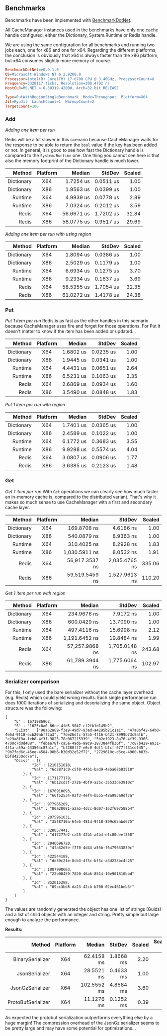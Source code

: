 
## Benchmarks

Benchmarks have been implemented with [BenchmarkDotNet](https://github.com/PerfDotNet/BenchmarkDotNet).

All CacheManager instances used in the benchmarks have only one cache handle configured, either the Dictionary, System.Runtime or Redis handle.

We are using the same configuration for all benchmarks and running two jobs each, one for x86 and one for x64. Regarding the different platforms, the conclusion is obviously that x64 is always faster than the x86 platform, but x64 consumes slightly more memory of course.

```ini
BenchmarkDotNet=v0.9.1.0
OS=Microsoft Windows NT 6.2.9200.0
Processor=Intel(R) Core(TM) i7-6700 CPU @ 3.40GHz, ProcessorCount=8
Frequency=3328117 ticks, Resolution=300.4702 ns
HostCLR=MS.NET 4.0.30319.42000, Arch=32-bit RELEASE

Type=PutWithRegionSingleBenchmark  Mode=Throughput  Platform=X64  
Jit=RyuJit  LaunchCount=1  WarmupCount=2  
TargetCount=100  
```

### Add 
*Adding one item per run*

Redis will be a lot slower in this scenario because CacheManager waits for the response to be able to return the `bool` value if the key has been added or not.
In general, it is good to see how fast the Dictionary handle is compared to the `System.Runtime` one. One thing you cannot see here is that also the memory footprint of the Dictionary handle is much lower.

Method |  Platform |  Median |    StdDev | Scaled |
-----------: |:-----------: |-----------: |----------: |-------: |
Dictionary |      X64 |  1.7254 us | 0.0511 us |   1.00 |
Dictionary |      X86 |  1.9563 us | 0.0399 us |   1.00 |
Runtime |      X64 |  4.9839 us | 0.0778 us |   2.89 |
Runtime |      X86 |  7.0324 us | 0.2012 us |   3.59 |
Redis |      X64 | 56.6671 us | 1.7202 us |  32.84 |
Redis |      X86 | 58.0775 us | 0.9517 us |  29.69 |      

*Adding one item per run with using region*

Method |  Platform |  Median |    StdDev | Scaled |
-----------: |:-----------: |-----------: |----------: |-------: |
Dictionary |      X64 |  1.8094 us | 0.0386 us |   1.00 |
Dictionary |      X86 |  2.5029 us | 0.1179 us |   1.00 |
Runtime |      X64 |  6.6934 us | 0.1275 us |   3.70 |
Runtime |      X86 |  9.2334 us | 0.1637 us |   3.69 |
Redis |      X64 | 58.5355 us | 1.7054 us |  32.35 |
Redis |      X86 | 61.0272 us | 1.4178 us |  24.38 |      

### Put
*Put 1 item per run*
Redis is as fast as the other handles in this scenario because CacheManager uses fire and forget for those operations. For Put it doesn't matter to know if the item has been added or updated...

Method |  Platform |  Median |    StdDev | Scaled |
-----------: |:-----------: |-----------: |----------: |-------: |
Dictionary |      X64 | 1.6802 us | 0.0235 us |   1.00 |
Dictionary |      X86 | 1.9445 us | 0.0341 us |   1.00 |
Runtime |      X64 | 4.4431 us | 0.0651 us |   2.64 |
Runtime |      X86 | 6.5231 us | 0.1063 us |   3.35 |
Redis |      X64 | 2.6869 us | 0.0934 us |   1.60 |
Redis |      X86 | 3.5490 us | 0.0848 us |   1.83 |
      
*Put 1 item per run with region*

Method |  Platform |  Median |    StdDev | Scaled |
-----------: |:-----------: |-----------: |----------: |-------: |
Dictionary |      X64 | 1.7401 us | 0.0365 us |   1.00 |
Dictionary |      X86 | 2.4589 us | 0.1022 us |   1.00 |
Runtime |      X64 | 6.1772 us | 0.3683 us |   3.55 |
Runtime |      X86 | 9.9298 us | 0.5574 us |   4.04 |
Redis |      X64 | 3.0807 us | 0.0906 us |   1.77 |
Redis |      X86 | 3.6385 us | 0.2123 us |   1.48 |

### Get
*Get 1 item per run*
With `Get` operations we can clearly see how much faster an in-memory cache is, compared to the distributed variant. That's why it makes so much sense to use CacheManager with a first and secondary cache layer.

Method |  Platform |  Median |    StdDev | Scaled |
-----------: |:-----------: |-----------: |----------: |-------: |
Dictionary |      X64 |    169.8708 ns |     4.6186 ns |   1.00 |
Dictionary |      X86 |    540.0879 ns |     8.9363 ns |   1.00 |
Runtime |      X64 |    310.4025 ns |     8.2928 ns |   1.83 |
Runtime |      X86 |  1,030.5911 ns |     8.0532 ns |   1.91 |
Redis |      X64 | 56,917.3537 ns | 2,035.4765 ns | 335.06 |
Redis |      X86 | 59,519.5459 ns | 1,527.9613 ns | 110.20 |

*Get 1 item per run with region*

Method |  Platform |  Median |    StdDev | Scaled |
-----------: |:-----------: |-----------: |----------: |-------: |
Dictionary |      X64 |    234.9676 ns |     7.9172 ns |   1.00 |
Dictionary |      X86 |    600.0429 ns |    13.7090 ns |   1.00 |
Runtime |      X64 |    497.4116 ns |    15.6998 ns |   2.12 |
Runtime |      X86 |  1,191.6452 ns |    19.8484 ns |   1.99 |
Redis |      X64 | 57,257.9868 ns | 1,705.0148 ns | 243.68 |
Redis |      X86 | 61,789.3944 ns | 1,775.6064 ns | 102.97 |


### Serializer comparison

For this, I only used the bare serializer without the cache layer overhead (e.g. Redis) which could yield wrong results.
Each single performance run does 1000 iterations of serializing and deserializing the same object.
Object structure was the following:

```
{
	"L" : 1671986962,
	"S" : "1625c0a0-86ce-4fd5-9047-cf2fb1d145b2",
	"SList" : ["98a62a89-f3e9-49d7-93ad-a4295b21c1a1", "47a86f42-64b0-4e6d-9f18-ecb20abff2a3", "7de26dfc-57a5-4f16-b421-8999b73c9afb", "e29a8f8a-feb8-4f3f-9825-78c067215339", "5b2e1923-8a76-4f39-9366-4700c7d0d408", "febea78f-ca5e-49d6-99c9-18738e4fb36f", "7c87b429-e931-4f1a-a59a-433504c87a1c", "bf288ff7-e6c0-4df1-bfcf-677ff31cdf45", "9b7fcd6c-45ee-4584-98b6-b30d32e52f72", "2729610c-d6ce-4960-b83b-b5fd4230cc7e"],
	"OList" : [{
			"Id" : 1210151618,
			"Val" : "6d2871c9-c5f8-44b1-bad9-4eba68683510"
		}, {
			"Id" : 1171177179,
			"Val" : "6b12cd3f-2726-4bf9-a25c-35533de3910c"
		}, {
			"Id" : 1676910093,
			"Val" : "66f52534-92f3-4ef4-b555-48a993a9df7a"
		}, {
			"Id" : 977965209,
			"Val" : "80a20081-a2a5-4dcc-8d07-162f697588b4"
		}, {
			"Id" : 2075961031,
			"Val" : "35f8710a-64e5-481d-9f18-899c65abd675"
		}, {
			"Id" : 328057441,
			"Val" : "d17277e2-ca25-42b1-a4b4-efc00deef358"
		}, {
			"Id" : 2046696720,
			"Val" : "4fa32d5e-f770-4d44-a55b-f6479633839c"
		}, {
			"Id" : 422544189,
			"Val" : "de39c21e-8cb3-4f5c-bf5c-a3d228bc4c25"
		}, {
			"Id" : 1887998603,
			"Val" : "22b00459-7820-46a6-8514-10e901810bbd"
		}, {
			"Id" : 852015288,
			"Val" : "09cc3bd8-da23-42cb-b700-02ec461beb3f"
		}
	]
}

```  

The values are randomly generated the object has one list of strings (Guids) and a list of child objects with an integer and string.
Pretty simple but large enough to analyze the performance.

**Results:**


Method | Platform |      Median |    StdDev | Scaled | Scaled-SD |
-----: |:-------: |-----------: |----------: |-------: |-------: |
BinarySerializer |      X64 |  62.4158 ms | 1.8668 ms |   2.20 |      0.07 |
JsonSerializer |      X64 |  28.5521 ms | 0.4633 ms |   1.00 |      0.00 |
JsonGzSerializer |      X64 | 102.5552 ms | 4.8584 ms |   3.60 |      0.18 |
ProtoBufSerializer |      X64 |  11.1276 ms | 0.1252 ms |   0.39 |      0.01 |


 As expected the protobuf serialization outperforms everything else by a huge margin!
 The compression overhead of the JsonGz serializer seems to be pretty large and may have some potential for optimizations...
